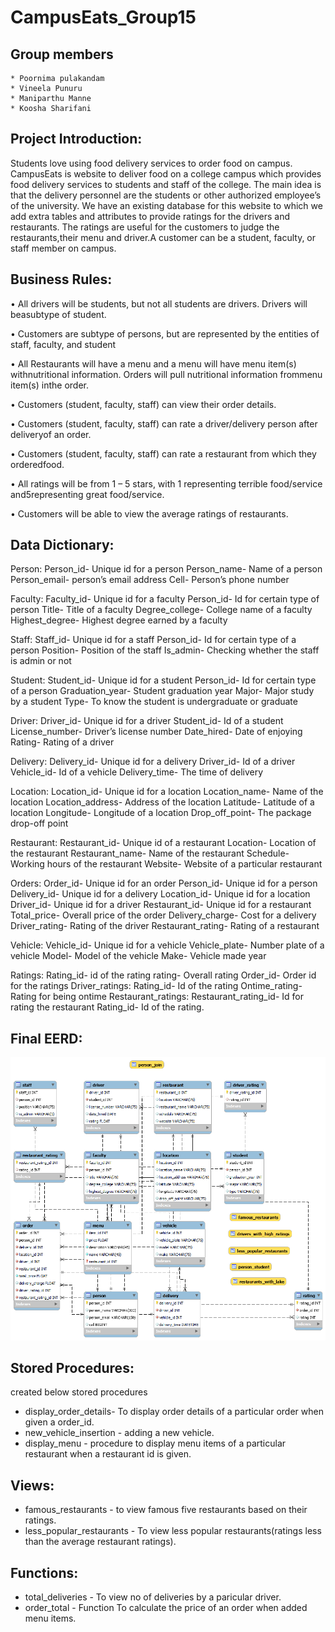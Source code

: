 # CampusEats_Group15
## Group members
    * Poornima pulakandam
    * Vineela Punuru
    * Maniparthu Manne
    * Koosha Sharifani
    
## Project Introduction: 
Students love using food delivery services to order food on campus. CampusEats is website to deliver food on a college campus which provides food delivery 
services to students and staff of the college. The main idea is that the delivery personnel are the students or other authorized employee’s of the university. 
We have an existing database for this website to which we add extra tables and attributes to provide ratings for the drivers and restaurants. 
The ratings are useful for the customers to judge the restaurants,their menu and driver.A customer can be a student, faculty, or staff member on campus. 

## Business Rules: 
• All drivers will be students, but not all students are drivers. Drivers will beasubtype of student. 

• Customers are subtype of persons, but are represented by the entities of staff, faculty, and student 

• All Restaurants will have a menu and a menu will have menu item(s) withnutritional information. Orders will pull nutritional information frommenu item(s) inthe order.

• Customers (student, faculty, staff) can view their order details.

• Customers (student, faculty, staff) can rate a driver/delivery person after deliveryof an order.

• Customers (student, faculty, staff) can rate a restaurant from which they orderedfood. 

• All ratings will be from 1 – 5 stars, with 1 representing terrible food/service and5representing great food/service. 

• Customers will be able to view the average ratings of restaurants.

## Data Dictionary:
Person: 
Person_id- Unique id for a person 
Person_name- Name of a person 
Person_email- person’s email address 
Cell- Person’s phone number 

Faculty: 
Faculty_id- Unique id for a faculty 
Person_id- Id for certain type of person Title- Title of a faculty 
Degree_college- College name of a faculty Highest_degree- Highest degree earned by a faculty 

Staff: 
Staff_id- Unique id for a staff 
Person_id- Id for certain type of a person Position- Position of the staff 
Is_admin- Checking whether the staff is admin or not 

Student: 
Student_id- Unique id for a student 
Person_id- Id for certain type of a person Graduation_year- Student graduation year Major- Major study by a student 
Type- To know the student is undergraduate or graduate 

Driver: 
Driver_id- Unique id for a driver 
Student_id- Id of a student 
License_number- Driver’s license number 
Date_hired- Date of enjoying 
Rating- Rating of a driver 

Delivery: 
Delivery_id- Unique id for a delivery 
Driver_id- Id of a driver 
Vehicle_id- Id of a vehicle 
Delivery_time- The time of delivery 

Location: 
Location_id- Unique id for a location Location_name- Name of the location Location_address- Address of the location Latitude- Latitude of a location
Longitude- Longitude of a location Drop_off_point- The package drop-off point 

Restaurant: 
Restaurant_id- Unique id of a restaurant Location- Location of the restaurant Restaurant_name- Name of the restaurant Schedule- Working hours of the restaurant Website- Website of a particular restaurant 

Orders: 
Order_id- Unique id for an order Person_id- Unique id for a person Delivery_id- Unique id for a delivery Location_id- Unique id for a location Driver_id- Unique id for a driver 
Restaurant_id- Unique id for a restaurant Total_price- Overall price of the order Delivery_charge- Cost for a delivery Driver_rating- Rating of the driver Restaurant_rating- Rating of a restaurant 

Vehicle: 
Vehicle_id- Unique id for a vehicle Vehicle_plate- Number plate of a vehicle Model- Model of the vehicle Make- Vehicle made year

Ratings: 
Rating_id- id of the rating 
rating- Overall rating 
Order_id- Order id for the ratings 
Driver_ratings: 
Rating_id- Id of the rating 
Ontime_rating- Rating for being ontime 
Restaurant_ratings: 
Restaurant_rating_id- Id for rating the restaurant Rating_id- Id of the rating.
## Final EERD:
<img src="https://github.com/Poornima764/CampusEats_Group15/blob/main/EERD_reverse%20Engineer.png"/>

## Stored Procedures:
created below stored procedures
* display_order_details- To display order details of a particular order when given a order_id.
* new_vehicle_insertion - adding a new vehicle.
* display_menu - procedure to display menu items of a particular restaurant when a restaurant id is given.
## Views:
* famous_restaurants - to view famous five restaurants based on their ratings.
* less_popular_restaurants - To view less popular restaurants(ratings less than the average restaurant ratings).
## Functions:
* total_deliveries - To view no of deliveries by a paricular driver.
* order_total - Function To calculate the price of an order when added menu items.
